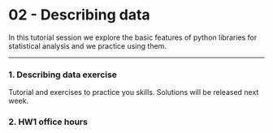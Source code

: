 # 02 - Describing data

In this tutorial session we explore the basic features of python libraries for statistical analysis and we practice using them.

---

### 1. Describing data exercise

Tutorial and exercises to practice you skills. Solutions will be released next week.

### 2. HW1 office hours
